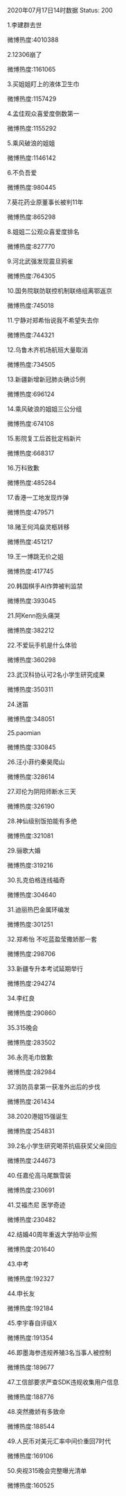 2020年07月17日14时数据
Status: 200

1.李建群去世

微博热度:4010388

2.12306崩了

微博热度:1161065

3.买姐姐盯上的液体卫生巾

微博热度:1157429

4.孟佳观众喜爱度倒数第一

微博热度:1155292

5.乘风破浪的姐姐

微博热度:1146142

6.不负吾爱

微博热度:980445

7.葵花药业原董事长被判11年

微博热度:865298

8.姐姐二公观众喜爱度排名

微博热度:827770

9.河北武强发现震旦鸦雀

微博热度:764305

10.国务院联防联控机制联络组离鄂返京

微博热度:745018

11.宁静对郑希怡说我不希望失去你

微博热度:744321

12.乌鲁木齐机场航班大量取消

微博热度:734505

13.新疆新增新冠肺炎确诊5例

微博热度:696124

14.乘风破浪的姐姐三公分组

微博热度:674108

15.影院复工后首批定档新片

微博热度:668317

16.万科致歉

微博热度:485284

17.香港一工地发现炸弹

微博热度:479571

18.赌王何鸿燊灵柩转移

微博热度:451217

19.王一博跳无价之姐

微博热度:417745

20.韩国棋手AI作弊被判监禁

微博热度:393045

21.阿Kenn抱头痛哭

微博热度:382212

22.不爱玩手机是什么体验

微博热度:360298

23.武汉科协认可2名小学生研究成果

微博热度:350311

24.迷笛

微博热度:348051

25.paomian

微博热度:330845

26.汪小菲约秦昊爬山

微博热度:328614

27.邓伦为阴阳师断水三天

微博热度:326190

28.神仙级别饭拍能有多绝

微博热度:321081

29.骊歌大婚

微博热度:319216

30.扎克伯格连线福奇

微博热度:304640

31.迪丽热巴金属环编发

微博热度:301251

32.郑希怡 不吃蓝盈莹撒娇那一套

微博热度:298706

33.新疆专升本考试延期举行

微博热度:294274

34.李红良

微博热度:290860

35.315晚会

微博热度:283502

36.永亮毛巾致歉

微博热度:282984

37.消防员拿第一获准外出后的步伐

微博热度:261434

38.2020港姐15强诞生

微博热度:254831

39.2名小学生研究喝茶抗癌获奖父亲回应

微博热度:244673

40.任嘉伦高马尾飘雪装

微博热度:230691

41.艾福杰尼 医学奇迹

微博热度:230482

42.结婚40周年重返大学拍毕业照

微博热度:201640

43.中考

微博热度:192327

44.申长友

微博热度:192184

45.李宇春自评级X

微博热度:191354

46.即墨海参违规养殖3名当事人被控制

微博热度:189677

47.工信部要求严查SDK违规收集用户信息

微博热度:188776

48.突然撒娇有多致命

微博热度:188544

49.人民币对美元汇率中间价重回7时代

微博热度:169106

50.央视315晚会完整曝光清单

微博热度:160525

